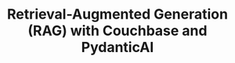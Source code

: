 ---
# frontmatter
path: "/tutorial-pydantic-ai-couchbase-rag"
title: Retrieval-Augmented Generation (RAG) with Couchbase and PydanticAI
short_title: RAG with Couchbase and PydanticAI
description:
  - Learn how to build a semantic search engine using Couchbase and PydanticAI.
  - This tutorial demonstrates how to integrate Couchbase's vector search capabilities with PydanticAI using tool calling.
  - You'll understand how to perform Retrieval-Augmented Generation (RAG) using PydanticAI and Couchbase.
content_type: tutorial
filter: sdk
technology:
  - vector search
tags:
  - Artificial Intelligence
  - LangChain
  - OpenAI
  - PydanticAI
sdk_language:
  - python
length: 30 Mins
---